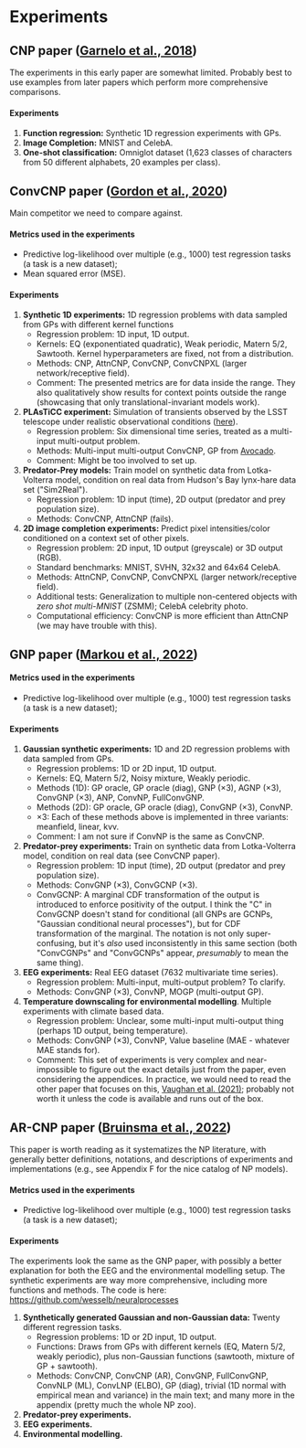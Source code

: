 # Experiments

## CNP paper ([Garnelo et al., 2018](https://arxiv.org/abs/1807.01613))

The experiments in this early paper are somewhat limited. Probably best to use examples from later papers which perform more comprehensive comparisons.

#### Experiments

1. **Function regression:** Synthetic 1D regression experiments with GPs.
2. **Image Completion:** MNIST and CelebA.
3. **One-shot classification:** Omniglot dataset (1,623 classes of characters from 50 different alphabets, 20 examples per class).


## ConvCNP paper ([Gordon et al., 2020](https://arxiv.org/abs/1910.13556))

Main competitor we need to compare against.

#### Metrics used in the experiments
- Predictive log-likelihood over multiple (e.g., 1000) test regression tasks (a task is a new dataset);
- Mean squared error (MSE).

#### Experiments

1. **Synthetic 1D experiments:** 1D regression problems with data sampled from GPs with different kernel functions
   - Regression problem: 1D input, 1D output.
   - Kernels: EQ (exponentiated quadratic), Weak periodic, Matern 5/2, Sawtooth. Kernel hyperparameters are fixed, not from a distribution.
   - Methods: CNP, AttnCNP, ConvCNP, ConvCNPXL (larger network/receptive field).
   - Comment: The presented metrics are for data inside the range. They also qualitatively show results for context points outside the range (showcasing that only translational-invariant models work).
2. **PLAsTiCC experiment:** Simulation of transients observed by the LSST telescope under realistic observational conditions ([here](https://www.kaggle.com/c/PLAsTiCC-2018)).
   - Regression problem: Six dimensional time series, treated as a multi-input multi-output problem.
   - Methods: Multi-input multi-output ConvCNP, GP from [Avocado](https://www.kaggle.com/c/PLAsTiCC-2018).
   - Comment: Might be too involved to set up.
3. **Predator-Prey models:** Train model on synthetic data from Lotka-Volterra model, condition on real data from Hudson's Bay lynx-hare data set ("Sim2Real").
   - Regression problem: 1D input (time), 2D output (predator and prey population size).
   - Methods: ConvCNP, AttnCNP (fails).
4. **2D image completion experiments:** Predict pixel intensities/color conditioned on a context set of other pixels.
   - Regression problem: 2D input, 1D output (greyscale) or 3D output (RGB).
   - Standard benchmarks: MNIST, SVHN, 32x32 and 64x64 CelebA.
   - Methods: AttnCNP, ConvCNP, ConvCNPXL (larger network/receptive field).
   - Additional tests: Generalization to multiple non-centered objects with *zero shot multi-MNIST* (ZSMM); CelebA celebrity photo.
   - Computational efficiency: ConvCNP is more efficient than AttnCNP (we may have trouble with this).

## GNP paper ([Markou et al., 2022](https://arxiv.org/abs/2203.08775))

#### Metrics used in the experiments
- Predictive log-likelihood over multiple (e.g., 1000) test regression tasks (a task is a new dataset);

#### Experiments

1. **Gaussian synthetic experiments:** 1D and 2D regression problems with data sampled from GPs.
   - Regression problems: 1D or 2D input, 1D output.
   - Kernels: EQ, Matern 5/2, Noisy mixture, Weakly periodic. 
   - Methods (1D): GP oracle, GP oracle (diag), GNP ($\times 3$), AGNP ($\times 3$), ConvGNP ($\times 3$), ANP, ConvNP, FullConvGNP.
   - Methods (2D): GP oracle, GP oracle (diag), ConvGNP ($\times 3$), ConvNP.
   - $\times 3$: Each of these methods above is implemented in three variants: meanfield, linear, kvv.
   - Comment: I am not sure if ConvNP is the same as ConvCNP.
2. **Predator-prey experiments:** Train on synthetic data from Lotka-Volterra model, condition on real data (see ConvCNP paper).
   - Regression problem: 1D input (time), 2D output (predator and prey population size).
   - Methods: ConvGNP ($\times 3$), ConvGCNP ($\times 3$).
   - ConvGCNP: A marginal CDF transformation of the output is introduced to enforce positivity of the output. I think the "C" in ConvGCNP doesn't stand for conditional (all GNPs are GCNPs, "Gaussian conditional neural processes"), but for CDF transformation of the marginal. The notation is not only super-confusing, but it's *also* used inconsistently in this same section (both "ConvCGNPs" and "ConvGCNPs" appear, *presumably* to mean the same thing).
3. **EEG experiments:** Real EEG dataset (7632 multivariate time series).
   - Regression problem: Multi-input, multi-output problem? To clarify.
   - Methods: ConvGNP ($\times 3$), ConvNP, MOGP (multi-output GP).
4. **Temperature downscaling for environmental modelling**. Multiple experiments with climate based data.
   - Regression problem: Unclear, some multi-input multi-output thing (perhaps 1D output, being temperature).
   - Methods: ConvGNP ($\times 3$), ConvNP, Value baseline (MAE - whatever MAE stands for).
   - Comment: This set of experiments is very complex and near-impossible to figure out the exact details just from the paper, even considering the appendices. In practice, we would need to read the other paper that focuses on this, [Vaughan et al. (2021)](https://arxiv.org/abs/2101.07950); probably not worth it unless the code is available and runs out of the box.

## AR-CNP paper ([Bruinsma et al., 2022](https://arxiv.org/abs/2303.14468))

This paper is worth reading as it systematizes the NP literature, with generally better definitions, notations, and descriptions of experiments and implementations (e.g., see Appendix F for the nice catalog of NP models).

#### Metrics used in the experiments
- Predictive log-likelihood over multiple (e.g., 1000) test regression tasks (a task is a new dataset);

#### Experiments

The experiments look the same as the GNP paper, with possibly a better explanation for both the EEG and the environmental modelling setup. The synthetic experiments are way more comprehensive, including more functions and methods. The code is here: https://github.com/wesselb/neuralprocesses

1. **Synthetically generated Gaussian and non-Gaussian data:** Twenty different regression tasks.
   - Regression problems: 1D or 2D input, 1D output.
   - Functions: Draws from GPs with different kernels (EQ, Matern 5/2, weakly periodic), plus non-Gaussian functions (sawtooth, mixture of GP + sawtooth).
   - Methods: ConvCNP, ConvCNP (AR), ConvGNP, FullConvGNP, ConvNLP (ML), ConvLNP (ELBO), GP (diag), trivial (1D normal with empirical mean and variance) in the main text; and many more in the appendix (pretty much the whole NP zoo).
2. **Predator-prey experiments.**
3. **EEG experiments.**
4. **Environmental modelling.**
